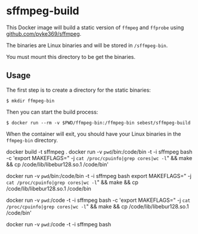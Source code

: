 # sffmpeg-build

This Docker image will build a static version of `ffmpeg` and `ffprobe` using [github.com/pyke369/sffmpeg](https://github.com/pyke369/sffmpeg).

The binaries are Linux binaries and will be stored in `/sffmpeg-bin`.

You must mount this directory to be get the binaries.

## Usage

The first step is to create a directory for the static binaries:

```
$ mkdir ffmpeg-bin
```

Then you can start the build process:

```
$ docker run --rm -v $PWD/ffmpeg-bin:/ffmpeg-bin sebest/sffmpeg-build
```

When the container will exit, you should have your Linux binaries in the `ffmpeg-bin` directory.


docker build -t sffmpeg .
docker run -v `pwd`/bin:/code/bin -t -i sffmpeg bash -c 'export MAKEFLAGS=" -j `cat /proc/cpuinfo|grep cores|wc -l`" && make && cp /code/lib/libebur128.so.1 /code/bin'


docker run -v `pwd`/bin:/code/bin -t -i sffmpeg bash
export MAKEFLAGS=" -j `cat /proc/cpuinfo|grep cores|wc -l`" && make && cp /code/lib/libebur128.so.1 /code/bin

docker run -v `pwd`:/code -t -i sffmpeg bash -c 'export MAKEFLAGS=" -j `cat /proc/cpuinfo|grep cores|wc -l`" && make && cp /code/lib/libebur128.so.1 /code/bin'

docker run -v `pwd`:/code -t -i sffmpeg bash
